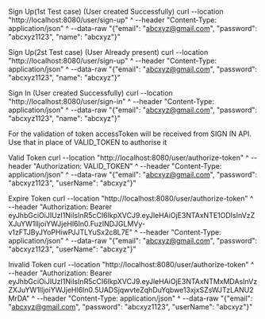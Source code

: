 Sign Up(1st Test case) (User created Successfully)
curl --location "http://localhost:8080/user/sign-up" ^ --header "Content-Type: application/json" ^ --data-raw "{\"email\": \"abcxyz@gmail.com\", \"password\": \"abcxyz1123\", \"name\": \"abcxyz\"}"

Sign Up(2st Test case) (User Already present) 
curl --location "http://localhost:8080/user/sign-up" ^ --header "Content-Type: application/json" ^ --data-raw "{\"email\": \"abcxyz@gmail.com\", \"password\": \"abcxyz1123\", \"name\": \"abcxyz\"}"


Sign In (User created Successfully)
curl --location "http://localhost:8080/user/sign-in" ^
--header "Content-Type: application/json" ^
--data-raw "{\"email\": \"abcxyz@gmail.com\", \"password\": \"abcxyz1123\", \"name\": \"abcxyz\"}"

For the validation of token accessToken will be received from SIGN IN API. Use that in place of VALID_TOKEN to authorise it

Valid Token
curl --location "http://localhost:8080/user/authorize-token" ^ --header "Authorization: VALID_TOKEN" ^ --header "Content-Type: application/json" ^ --data-raw "{"email": "abcxyz@gmail.com", "password": "abcxyz1123", "userName": "abcxyz"}"


Expire Token
curl --location "http://localhost:8080/user/authorize-token" ^ --header "Authorization: Bearer eyJhbGciOiJIUzI1NiIsInR5cCI6IkpXVCJ9.eyJleHAiOjE3NTAxNTE1ODIsInVzZXJuYW1lIjoiYWJjeHl6In0.FuzINDJGLMVy-v1zFTJByJYoPHiwPJJTLYuSx2c8L7E" ^ --header "Content-Type: application/json" ^ --data-raw "{"email": "abcxyz@gmail.com", "password": "abcxyz1123", "userName": "abcxyz"}"

Invalid Token
curl --location "http://localhost:8080/user/authorize-token" ^ --header "Authorization: Bearer eyJhbGciOiJIUzI1NiIsInR5cCI6IkpXVCJ9.eyJleHAiOjE3NTAxNTMxMDAsInVzZXJuYW1lIjoiYWJjeHl6In0.5UADSjqwvteZqhDuYqbwe13xjxSZsWJTzLANU2MrDA" ^ --header "Content-Type: application/json" ^ --data-raw "{"email": "abcxyz@gmail.com", "password": "abcxyz1123", "userName": "abcxyz"}"
